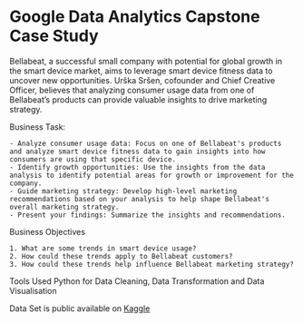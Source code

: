 # Google Data Analytics Capstone Case Study
Bellabeat, a successful small company with potential for global growth in the smart device market, aims to leverage smart device fitness data to uncover new opportunities. Urška Sršen, cofounder and Chief Creative Officer, believes that analyzing consumer usage data from one of Bellabeat’s products can provide valuable insights to drive marketing strategy.

Business Task:

    - Analyze consumer usage data: Focus on one of Bellabeat's products and analyze smart device fitness data to gain insights into how consumers are using that specific device.
    - Identify growth opportunities: Use the insights from the data analysis to identify potential areas for growth or improvement for the company.
    - Guide marketing strategy: Develop high-level marketing recommendations based on your analysis to help shape Bellabeat's overall marketing strategy.
    - Present your findings: Summarize the insights and recommendations.

Business Objectives

    1. What are some trends in smart device usage?
    2. How could these trends apply to Bellabeat customers?
    3. How could these trends help influence Bellabeat marketing strategy?
    
Tools Used
Python for Data Cleaning, Data Transformation and Data Visualisation

Data Set is public available on [Kaggle](https://www.kaggle.com/datasets/arashnic/fitbit)
